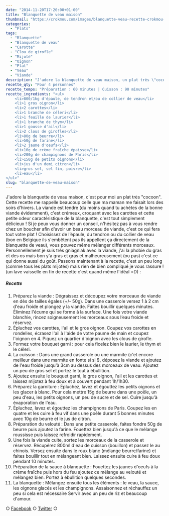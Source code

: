 ```yaml
---
date: "2014-11-20T17:20:00+01:00"
title: "Blanquette de veau maison"
thumbnail: "https://crokmou.com/images/blanquette-veau-recette-crokmou-blog-culinaire.jpg"
categories:
  - "Plats"
tags:
  - "Blanquette"
  - "Blanquette de veau"
  - "Carotte"
  - "Clou de girofle"
  - "Mijoté"
  - "Oignon"
  - "Plat"
  - "Veau"
  - "Viande"
description: "J'adore la blanquette de veau maison, un plat très \"cocoon\". Cette recette me rappelle beaucoup celle que ma maman me faisait lors des soirs d'hivers."
recette_qty: "Pour 4 personnes"
recette_temps: "Préparation : 60 minutes | Cuisson : 90 minutes"
recette_ingredients: "<ul>
 	<li>800/1kg d'épaule, de tendron et/ou de collier de veau</li>
 	<li>1 gros oignon</li>
 	<li>2 carottes</li>
 	<li>1 branche de céleri</li>
 	<li>1 feuille de laurier</li>
 	<li>1 branche de thym</li>
 	<li>1 gousse d'ail</li>
 	<li>2 clous de girofles</li>
 	<li>80g de beurre</li>
 	<li>50g de farine</li>
 	<li>2 jaune d'oeufs</li>
 	<li>10g de crème fraîche épaisse</li>
 	<li>200g de champignons de Paris</li>
 	<li>150g de petits oignons</li>
 	<li>jus d'un demi citron</li>
 	<li>gros sel, sel fin, poivre</li>
 	<li>eau</li>
</ul>"
slug: "blanquette-de-veau-maison"
---
```


J'adore la blanquette de veau maison, c'est pour moi un plat très "cocoon". Cette recette me rappelle beaucoup celle que ma maman me faisait lors des soirs d'hivers. La viande est tendre (du moins quand tu achètes de la bonne viande évidemment), c'est crémeux, croquant avec les carottes et cette petite odeur caractéristique de la blanquette, c'est tout simplement délicieux ! Si je peux vous donner un conseil, n'hésitez pas à vous rendre chez un boucher afin d'avoir un beau morceau de viande, c'est ce qui fera tout votre plat ! Choisissez de l’épaule, du tendron ou du collier de veau (bon en Belgique ils s'embêtent pas ils appellent ça directement de la blanquette de veau), vous pouvez même mélanger différents morceaux. Personnellement je suis très gniagniak avec la viande, j'ai la phobie du gras et des os mais bon y'a gras et gras et malheureusement (ou pas) c'est ce qui donne aussi du goût. Passons maintenant à la recette, c'est un peu long (comme tous les plats mijotés) mais rien de bien compliqué je vous rassure ! (un lave vaisselle en fin de recette c'est quand même l'idéal =D) :

##### Recette

1.  Préparez la viande : Dégraissez et découpez votre morceaux de viande en dès de tailles égales (+/- 50g). Dans une casserole versez 1 à 2 cm d'eau froide et plongez y la viande. Faites bouillir quelques minutes. Éliminez l'écume qui se forme à la surface. Une fois votre viande blanchie, rincez soigneusement les morceaux sous l’eau froide et réservez.
2.  Épluchez vos carottes, l'ail et le gros oignon. Coupez vos carottes en rondelles, écrasez l'ail à l'aide de votre paume de main et coupez l'oignon en 4\. Piquez un quartier d'oignon avec les clous de girofle.
3.  Formez votre bouquet garni : pour cela ficelez bien le laurier, le thym et le céleri.
4.  La cuisson : Dans une grand casserole ou une marmite (c'et encore meilleur dans une marmite en fonte si si !), déposez la viande et ajoutez de l'eau froide jusqu'à 3cm au dessus des morceaux de veau. Ajoutez un peu de gros sel et portez le tout à ébullition.
5.  Ajoutez ensuite le bouquet garni, le gros oignon, l'ail et les carottes et laissez mijotez à feu doux et à couvert pendant 1h/1h30.
6.  Préparez la garniture : Épluchez, lavez et égouttez les petits oignons et les glacer à blanc. Pour cela mettre 15g de beurre dans une poêle, un peu d'eau, les petits oignons, un peu de sucre et de sel. Cuire jusqu'à évaporation de l'eau.
7.  Épluchez, lavez et égouttez les champignons de Paris. Coupez les en quatre et les cuire à feu vif dans une poêle durant 5 bonnes minutes avec 10g de beurre et le jus de citron.
8.  Préparation du velouté : Dans une petite casserole, faites fondre 50g de beurre puis ajoutez la farine. Fouettez bien jusqu'à ce que le mélange roussisse puis laissez refroidir rapidement.
9.  Une fois la viande cuite, sortez les morceaux de la casserole et réservez. Récupérez 800ml d'eau de cuisson (bouillon) et passez le au chinois. Versez ensuite dans le roux blanc (mélange beurre/farine) et faites bouillir tout en mélangeant bien. Laissez ensuite cuire à feu doux pendant 10 minutes.
10.  Préparation de la sauce à blanquette : Fouettez les jaunes d'oeufs à la crème fraîche puis hors du feu ajoutez ce mélange au velouté et mélangez bien. Portez à ébullition quelques secondes.
11.  La blanquette : Mélangez ensuite tous les éléments : le veau, la sauce, les oignons glacés et les champignons. Assaisonnez et réchauffez un peu si cela est nécessaire Servir avec un peu de riz et beaucoup d'amour.

○ [Facebook](https://www.facebook.com/crokmou.blog) ○ [Twitter](https://twitter.com/Crokmou) ○